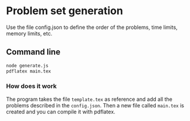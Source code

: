 # Problem set generation

Use the file config.json to define the order of the problems, time limits, memory limits, etc.

## Command line

```bash
node generate.js
pdflatex main.tex
```

### How does it work

The program takes the file `template.tex` as reference and add all the problems
described in the `config.json`. Then a new file called `main.tex` is created
and you can compile it with pdflatex.